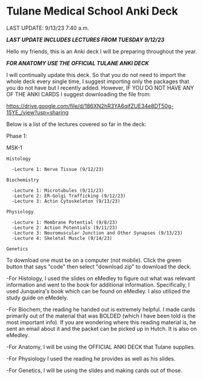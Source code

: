 # Tulane Medical School Anki Deck

LAST UPDATE: 9/13/23 7:40 a.m.

***LAST UPDATE INCLUDES LECTURES FROM TUESDAY 9/12/23*** 

Hello my friends, this is an Anki deck I will be preparing throughout the year.

***FOR ANATOMY USE THE OFFICIAL TULANE ANKI DECK***


I will continually update this deck. So that you do not need to import the whole deck every single time, I suggest importing only the packages that you do not have but I recently added. However, IF YOU DO NOT HAVE ANY OF THE ANKI CARDS I suggest downloading the file from:

https://drive.google.com/file/d/186XN2hR3YA6qifZUE34e8DT50g-15YE_/view?usp=sharing

 Below is a list of the lectures covered so far in the deck:

Phase 1:

  MSK-1

    Histology

      -Lecture 1: Nerve Tissue (9/12/23)

    Biochemistry

      -Lecture 1: Microtubules (9/11/23)
      -Lecture 2: ER-Golgi Trafficking (9/12/23)
      -Lecture 3: Actin Cytoskeleton (9/13/23)

    Physiology

      -Lecture 1: Membrane Potential (9/8/23)
      -Lecture 2: Action Potentials (9/11/23)
      -Lecture 3: Neuromuscular Junction and Other Synapses (9/13/23)
      -Lecture 4: Skeletal Muscle (9/14/23)

    Genetics


To download one must be on a computer (not mobile). Click the green button that says "code" then select "download zip" to download the deck.

-For Histology, I used the slides on eMedley to figure out what was relevant information and went to the book for additional information. Specifically, I used Junqueira's book which can be found on eMedley. I also utilized the study guide on eMedely.


-For Biochem, the reading he handed out is extremely helpful. I made cards primarily out of the material that was BOLDED (which I have been told is the most important info). If you are wondering where this reading material is, he sent an email about it and the packet can be picked up in Hutch. It is also on eMedley.


-For Anatomy, I will be using the OFFICIAL ANKI DECK that Tulane supplies.

-For Physiology I used the reading he provides as well as his slides.

-For Genetics, I will be using the slides and making cards out of those.